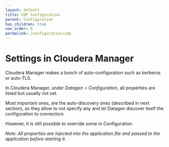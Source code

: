```yaml
---
layout: default
title: CDP Configuration
parent: Configuration
has_children: true
nav_order: 0
permalink: /configuration/cdp
---
```


# Settings in Cloudera Manager

Cloudera Manager makes a bunch of auto-configuration such as kerberos or auto-TLS.

In Cloudera Manager, under _Datagen > Configuration_, all properties are listed but usually not set.

Most important ones, are the auto-discovery ones (described in next section), as they allow to not specify any and let Datagen discover itself the configuration to connectors.

However, it is still possible to override some in Configuration.

_Note: All properties are injected into the application file and passed to the application before starting it._

